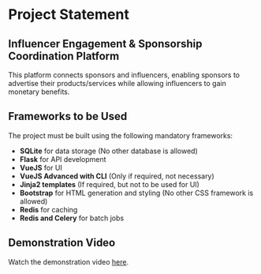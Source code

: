 # Project Statement

## Influencer Engagement & Sponsorship Coordination Platform
This platform connects sponsors and influencers, enabling sponsors to advertise their products/services while allowing influencers to gain monetary benefits.

## Frameworks to be Used
The project must be built using the following mandatory frameworks:

- **SQLite** for data storage (No other database is allowed)
- **Flask** for API development
- **VueJS** for UI
- **VueJS Advanced with CLI** (Only if required, not necessary)
- **Jinja2 templates** (If required, but not to be used for UI)
- **Bootstrap** for HTML generation and styling (No other CSS framework is allowed)
- **Redis** for caching
- **Redis and Celery** for batch jobs

## Demonstration Video
Watch the demonstration video [here](https://drive.google.com/file/d/13-9yOlRqSYdw4wO9weNUlUAPxKlj_5O1/view).
